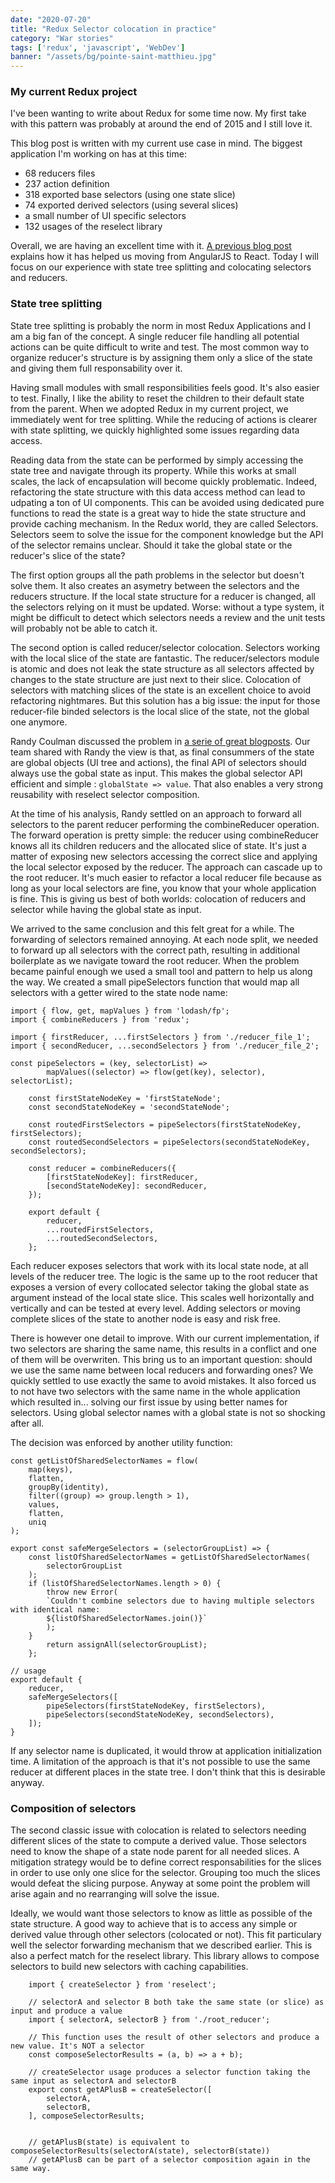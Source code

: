 ```yaml
---
date: "2020-07-20"
title: "Redux Selector colocation in practice"
category: "War stories"
tags: ['redux', 'javascript', 'WebDev']
banner: "/assets/bg/pointe-saint-matthieu.jpg"
---
```


### My current Redux project

I've been wanting to write about Redux for some time now. My first take with this pattern was probably at around the end of 2015 and I still love it. 

This blog post is written with my current use case in mind. The biggest application I'm working on has at this time:
* 68 reducers files
* 237 action definition
* 318 exported base selectors (using one state slice)
* 74 exported derived selectors (using several slices)
* a small number of UI specific selectors
* 132 usages of the reselect library

Overall, we are having an excellent time with it. [A previous blog post](https://codingwithjs.rocks/blog/angular-js-migration-war-story) explains how it has helped us moving from AngularJS to React. Today I will focus on our experience with state tree splitting and colocating selectors and reducers.

### State tree splitting

State tree splitting is probably the norm in most Redux Applications and I am a big fan of the concept. A single reducer file handling all potential actions can be quite difficult to write and test. The most common way to organize reducer's structure is by assigning them only a slice of the state and giving them full responsability over it.

Having small modules with small responsibilities feels good. It's also easier to test. Finally, I like the ability to reset the children to their default state from the parent. When we adopted Redux in my current project, we immediately went for tree splitting. While the reducing of actions is clearer with state splitting, we quickly highlighted some issues regarding data access.

Reading data from the state can be performed by simply accessing the state tree and navigate through its property. While this works at small scales, the lack of encapsulation will become quickly problematic. Indeed, refactoring the state structure with this data access method can lead to udpating a ton of UI components. This can be avoided using dedicated pure functions to read the state is a great way to hide the state structure and provide caching mechanism. In the Redux world, they are called Selectors. Selectors seem to solve the issue for the component knowledge but the API of the selector remains unclear. Should it take the global state or the reducer's slice of the state?

The first option groups all the path problems in the selector but doesn't solve them. It also creates an asymetry between the selectors and the reducers structure. If the local state structure for a reducer is changed, all the selectors relying on it must be updated. Worse: without a type system, it might be difficult to detect which selectors needs a review and the unit tests will probably not be able to catch it.

The second option is called reducer/selector colocation. Selectors working with the local slice of the state are fantastic. The reducer/selectors module is atomic and does not leak the state structure as all selectors affected by changes to the state structure are just next to their slice. Colocation of selectors with matching slices of the state is an excellent choice to avoid refactoring nightmares. But this solution has a big issue: the input for those reducer-file binded selectors is the local slice of the state, not the global one anymore. 

Randy Coulman discussed the problem in [a serie of great blogposts](https://randycoulman.com/blog/2016/09/20/redux-reducer-selector-asymmetry/). Our team shared with Randy the view is that, as final consummers of the state are global objects (UI tree and actions), the final API of selectors should always use the gobal state as input.
This makes the global selector API efficient and simple : `globalState => value`. That also enables a very strong reusability with reselect selector composition.

At the time of his analysis, Randy settled on an approach to forward all selectors to the parent reducer performing the combineReducer operation. The forward operation is pretty simple: the reducer using combineReducer knows all its children reducers and the allocated slice of state. It's just a matter of exposing new selectors accessing the correct slice and applying the local selector exposed by the reducer. The approach can cascade up to the root reducer. It's much easier to refactor a local reducer file because as long as your local selectors are fine, you know that your whole application is fine. This is giving us best of both worlds: colocation of reducers and selector while having the global state as input.

We arrived to the same conclusion and this felt great for a while. The forwarding of selectors remained annoying. At each node split, we needed to forward up all selectors with the correct path, resulting in additional boilerplate as we navigate toward the root reducer. When the problem became painful enough we used a small tool and pattern to help us along the way. We created a small pipeSelectors function that would map all selectors with a getter wired to the state node name:

```
import { flow, get, mapValues } from 'lodash/fp';
import { combineReducers } from 'redux';

import { firstReducer, ...firstSelectors } from './reducer_file_1';
import { secondReducer, ...secondSelectors } from './reducer_file_2';

const pipeSelectors = (key, selectorList) =>
		mapValues((selector) => flow(get(key), selector), selectorList);

	const firstStateNodeKey = 'firstStateNode';
	const secondStateNodeKey = 'secondStateNode';

	const routedFirstSelectors = pipeSelectors(firstStateNodeKey, firstSelectors);
	const routedSecondSelectors = pipeSelectors(secondStateNodeKey, secondSelectors);

	const reducer = combineReducers({
		[firstStateNodeKey]: firstReducer,
		[secondStateNodeKey]: secondReducer,
	});

	export default {
		reducer,
		...routedFirstSelectors,
		...routedSecondSelectors,
	};
```

Each reducer exposes selectors that work with its local state node, at all levels of the reducer tree. The logic is the same up to the root reducer that exposes a version of every collocated selector taking the global state as argument instead of the local state slice. This scales well horizontally and vertically and can be tested at every level. Adding selectors or moving complete slices of the state to another node is easy and risk free.

There is however one detail to improve. With our current implementation, if two selectors are sharing the same name, this results in a conflict and one of them will be overwriten. This bring us to an important question: should we use the same name between local reducers and forwarding ones? We quickly settled to use exactly the same to avoid mistakes. It also forced us to not have two selectors with the same name in the whole application which resulted in... solving our first issue by using better names for selectors. Using global selector names with a global state is not so shocking after all.

The decision was enforced by another utility function:

```
const getListOfSharedSelectorNames = flow(
	map(keys),
	flatten,
	groupBy(identity),
	filter((group) => group.length > 1),
	values,
	flatten,
	uniq
);

export const safeMergeSelectors = (selectorGroupList) => {
	const listOfSharedSelectorNames = getListOfSharedSelectorNames(
		selectorGroupList
	);
	if (listOfSharedSelectorNames.length > 0) {
		throw new Error(
		`Couldn't combine selectors due to having multiple selectors with identical name:
		${listOfSharedSelectorNames.join()}`
		);
	}
		return assignAll(selectorGroupList);
	};

// usage
export default {
	reducer,
	safeMergeSelectors([
		pipeSelectors(firstStateNodeKey, firstSelectors),
		pipeSelectors(secondStateNodeKey, secondSelectors),
	]);
}
```

If any selector name is duplicated, it would throw at application initialization time. A limitation of the approach is that it's not possible to use the same reducer at different places in the state tree. I don't think that this is desirable anyway.

### Composition of selectors
The second classic issue with colocation is related to selectors needing different slices of the state to compute a derived value. Those selectors need to know the shape of a state node parent for all needed slices. A mitigation strategy would be to define correct responsabilities for the slices in order to use only one slice for the selector. Grouping too much the slices would defeat the slicing purpose. Anyway at some point the problem will arise again and no rearranging will solve the issue.

Ideally, we would want those selectors to know as little as possible of the state structure. A good way to achieve that is to access any simple or derived value through other selectors (colocated or not). This fit particulary well the selector forwarding mechanism that we described earlier. This is also a perfect match for the reselect library. This library allows to compose selectors to build new selectors with caching capabilities.

```
	import { createSelector } from 'reselect';

	// selectorA and selector B both take the same state (or slice) as input and produce a value
	import { selectorA, selectorB } from './root_reducer';

	// This function uses the result of other selectors and produce a new value. It's NOT a selector
	const composeSelectorResults = (a, b) => a + b);

	// createSelector usage produces a selector function taking the same input as selectorA and selectorB
	export const getAPlusB = createSelector([
		selectorA,
		selectorB,
	], composeSelectorResults;


	// getAPlusB(state) is equivalent to composeSelectorResults(selectorA(state), selectorB(state))
	// getAPlusB can be part of a selector composition again in the same way.
```
